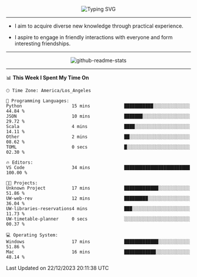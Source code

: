 <p align="center">
  <img src="https://readme-typing-svg.demolab.com?font=Fira+Code&weight=500&size=32&duration=2500&pause=1600&center=true&vCenter=true&random=false&width=1024&height=64&lines=Hi+there+%F0%9F%91%8B;I'm+delighted+you+could+make+it+here+%F0%9F%8E%89;I'm+Harry%2C+a+college+student+still+finding+my+way" alt="Typing SVG" />
</p>


---


- I aim to acquire diverse new knowledge through practical experience.

- I aspire to engage in friendly interactions with everyone and form interesting friendships.


---


<p align="center">
  <img src="https://github-readme-stats.vercel.app/api?username=Harry-Jing&show_icons=true" alt="github-readme-stats"/>
</p>


---

<!--START_SECTION:waka-->
📊 **This Week I Spent My Time On** 

```text
🕑︎ Time Zone: America/Los_Angeles

💬 Programming Languages: 
Python                   15 mins             ███████████░░░░░░░░░░░░░░   44.84 % 
JSON                     10 mins             ███████░░░░░░░░░░░░░░░░░░   29.72 % 
Scala                    4 mins              ████░░░░░░░░░░░░░░░░░░░░░   14.11 % 
Other                    2 mins              ██░░░░░░░░░░░░░░░░░░░░░░░   08.62 % 
TOML                     0 secs              █░░░░░░░░░░░░░░░░░░░░░░░░   02.30 % 

🔥 Editors: 
VS Code                  34 mins             █████████████████████████   100.00 % 

🐱‍💻 Projects: 
Unknown Project          17 mins             █████████████░░░░░░░░░░░░   51.86 % 
UW-web-rev               12 mins             █████████░░░░░░░░░░░░░░░░   36.04 % 
UW-libraries-reservations4 mins              ███░░░░░░░░░░░░░░░░░░░░░░   11.73 % 
UW-timetable-planner     0 secs              ░░░░░░░░░░░░░░░░░░░░░░░░░   00.37 % 

💻 Operating System: 
Windows                  17 mins             █████████████░░░░░░░░░░░░   51.86 % 
Mac                      16 mins             ████████████░░░░░░░░░░░░░   48.14 % 
```


 Last Updated on 22/12/2023 20:11:38 UTC
<!--END_SECTION:waka-->
